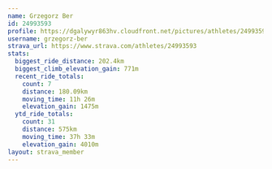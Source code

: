 ```yaml
---
name: Grzegorz Ber
id: 24993593
profile: https://dgalywyr863hv.cloudfront.net/pictures/athletes/24993593/7453165/11/large.jpg
username: grzegorz-ber
strava_url: https://www.strava.com/athletes/24993593
stats:
  biggest_ride_distance: 202.4km
  biggest_climb_elevation_gain: 771m
  recent_ride_totals:
    count: 7
    distance: 180.09km
    moving_time: 11h 26m
    elevation_gain: 1475m
  ytd_ride_totals:
    count: 31
    distance: 575km
    moving_time: 37h 33m
    elevation_gain: 4010m
layout: strava_member
--- 
```


